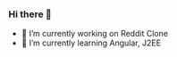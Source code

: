 ### Hi there 👋

- 🔭 I’m currently working on 
Reddit Clone
- 🌱 I’m currently learning 
Angular, J2EE

<!--
**VinayakBorhade/VinayakBorhade** is a ✨ _special_ ✨ repository because its `README.md` (this file) appears on your GitHub profile.

Here are some ideas to get you started:

- 🔭 I’m currently working on ...
Reddit Clone
- 🌱 I’m currently learning ...
Angular, J2EE
- 👯 I’m looking to collaborate on ...
- 🤔 I’m looking for help with ...
- 💬 Ask me about ...
- 📫 How to reach me: ...
- 😄 Pronouns: ...
- ⚡ Fun fact: ...
-->

